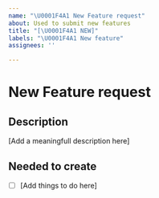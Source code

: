 ```yaml
---
name: "\U0001F4A1 New Feature request"
about: Used to submit new features
title: "[\U0001F4A1 NEW]"
labels: "\U0001F4A1 New feature"
assignees: ''

---
```


# New Feature request

## Description

[Add a meaningfull description here]



## Needed to create

- [ ] [Add things to do here]

